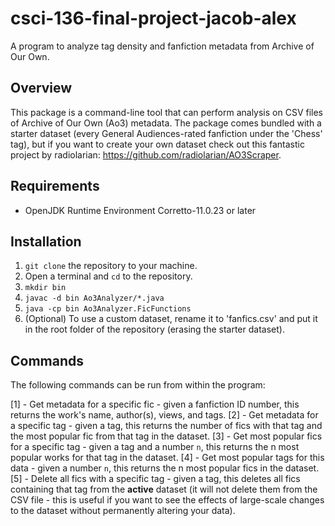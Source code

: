 # csci-136-final-project-jacob-alex
A program to analyze tag density and fanfiction metadata from Archive of Our Own.

## Overview
This package is a command-line tool that can perform analysis on CSV files of Archive of Our Own (Ao3) metadata. The package comes bundled with a starter dataset (every General Audiences-rated fanfiction under the 'Chess' tag), but if you want to create your own dataset check out this fantastic project by radiolarian: https://github.com/radiolarian/AO3Scraper.

## Requirements
- OpenJDK Runtime Environment Corretto-11.0.23 or later

## Installation
1. `git clone` the repository to your machine.
2. Open a terminal and `cd` to the repository.
3. `mkdir bin`
4. `javac -d bin Ao3Analyzer/*.java`
5. `java -cp bin Ao3Analyzer.FicFunctions`
6. (Optional) To use a custom dataset, rename it to 'fanfics.csv' and put it in the root folder of the repository (erasing the starter dataset).

## Commands
The following commands can be run from within the program:

[1] - Get metadata for a specific fic - given a fanfiction ID number, this returns the work's name, author(s), views, and tags.
[2] - Get metadata for a specific tag - given a tag, this returns the number of fics with that tag and the most popular fic from that tag in the dataset.
[3] - Get most popular fics for a specific tag - given a tag and a number `n`, this returns the n most popular works for that tag in the dataset.
[4] - Get most popular tags for this data - given a number `n`, this returns the n most popular fics in the dataset.
[5] - Delete all fics with a specific tag - given a tag, this deletes all fics containing that tag from the **active** dataset (it will not delete them from the CSV file - this is useful if you want to see the effects of large-scale changes to the dataset without permanently altering your data).